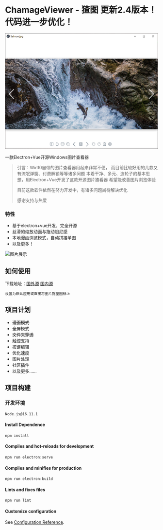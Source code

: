 # ChamageViewer - 猹图 更新2.4版本！代码进一步优化！

![图片展示](./img/showcase.png)

一款Electron+Vue开源Windows图片查看器

> 引言：Win10自带的图片查看器用起来非常不便， 而目前比较好用的几款又有流氓弹窗、付费解锁等等诸多问题
> 本着干净、多元、造轮子的基本思想，用Electron+Vue开发了这款开源图片猹看器 希望能改善图片浏览体验
>
> 目前这款软件依然在努力开发中，有诸多问题尚待解决优化
>
> 感谢支持与热爱

### 特性
+ 基于electron+vue开发，完全开源
+ 丝滑的缩放动画与拖动阻尼感
+ 本地漫画浏览模式，自动拼接单图
+ 以及更多！

![图片展示](./img/showcase-gif.gif)

## 如何使用
下载地址：[国外源](https://github.com/GinirohikoCha/ChamageViewer/releases) [国内源](https://gitee.com/GinirohikoCha/ChamageViewer/releases)
```
设置为默认应用或直接将图片拖至图标上
```

## 项目计划
+ ~~漫画模式~~
+ ~~全屏模式~~
+ ~~文件夹穿透~~
+ 触控支持
+ 按键编辑
+ 优化速度
+ 图片处理
+ 社区插件
+ 以及更多……

## 项目构建

### 开发环境
```
Node.js@16.11.1
```

#### Install Dependence
```
npm install
```

#### Compiles and hot-reloads for development
```
npm run electron:serve
```

#### Compiles and minifies for production
```
npm run electron:build
```

#### Lints and fixes files
```
npm run lint
```

#### Customize configuration
See [Configuration Reference](https://cli.vuejs.org/config/).
